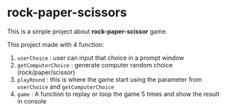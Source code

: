 # rock-paper-scissors
This is a simple project about **rock-paper-scissor** game.

This project made with 4 function:
1. `userChoice` : user can input that choice in a prompt window
2. `getComputerChoice` : generate computer random choice (rock/paper/scissor)
3. `playRound` : this is where the game start using the parameter from `userChoice` and `getComputerChoice`
4. `game` : A function to replay or loop the game 5 times and show the result in console
